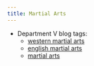 ```yaml
---
title: Martial Arts
---
```


- Department V blog tags:
	- [western martial arts](http://www.departmentv.net/tag/western-martial-arts)
	- [english martial arts](http://www.departmentv.net/tag/english-martial-arts)
	- [martial arts](http://www.departmentv.net/tag/martial-arts)